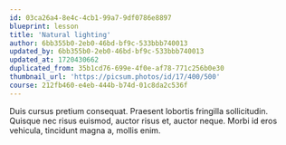 ```yaml
---
id: 03ca26a4-8e4c-4cb1-99a7-9df0786e8897
blueprint: lesson
title: 'Natural lighting'
author: 6bb355b0-2eb0-46bd-bf9c-533bbb740013
updated_by: 6bb355b0-2eb0-46bd-bf9c-533bbb740013
updated_at: 1720430662
duplicated_from: 35b1cd76-699e-4f0e-af78-771c256b0e30
thumbnail_url: 'https://picsum.photos/id/17/400/500'
course: 212fb460-e4eb-444b-b74d-01c8da2c536f
---
```

Duis cursus pretium consequat. Praesent lobortis fringilla sollicitudin. Quisque nec risus euismod, auctor risus et, auctor neque. Morbi id eros vehicula, tincidunt magna a, mollis enim.
